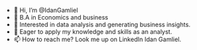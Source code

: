 ### 

- 👋 Hi, I’m @IdanGamliel
- 🌱 B.A in Economics and business 
- 👀 Interested in data analysis and generating business insights.
- 💞️ Eager to apply my knowledge and skills as an analyst.
- 📫 How to reach me? Look me up on LinkedIn Idan Gamliel.

###
